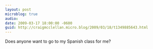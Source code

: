 ```yaml
---
layout: post
microblog: true
audio: 
date: 2009-03-17 18:00:00 -0600
guid: http://craigmcclellan.micro.blog/2009/03/18/t1349885643.html
---
```

Does anyone want to go to my Spanish class for me?
